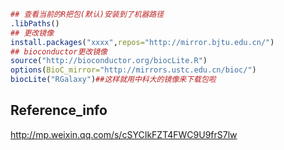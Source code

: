 ```r
## 查看当前的R把包(默认)安装到了机器路径
.libPaths()
## 更改镜像
install.packages("xxxx",repos="http://mirror.bjtu.edu.cn/")
## bioconductor更改镜像
source("http://bioconductor.org/biocLite.R")
options(BioC_mirror="http://mirrors.ustc.edu.cn/bioc/")
biocLite("RGalaxy")##这样就用中科大的镜像来下载包啦

```

## Reference_info
http://mp.weixin.qq.com/s/cSYCIkFZT4FWC9U9frS7lw
